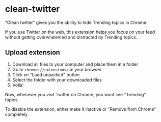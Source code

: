 # clean-twitter
"Clean twitter" gives you the ability to hide Trending topics in Chrome.

If you use Twitter on the web, this extension helps you focus on your feed without getting overwhelemed and distracted by Trending topics.

## Upload extension
1. Download all files to your computer and place them in a folder
2. Go to `chrome://extensions/` in your browser
3. Click on "Load unpacked" button
4. Select the folder with your downloaded files
5. Voila!

Now, whenever you visit Twitter on Chrome, you wont see "Trending" topics.

To disable the extension, either make it inactive or "Remove from Chrome" completely.
